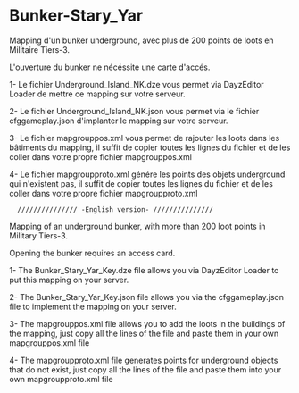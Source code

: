 # Bunker-Stary_Yar
Mapping d'un bunker underground, avec plus de 200 points de loots en Militaire Tiers-3.

L'ouverture du bunker ne nécéssite une carte d'accés.

1- Le fichier Underground_Island_NK.dze vous permet via DayzEditor Loader de mettre ce mapping sur votre serveur.

2- Le fichier Underground_Island_NK.json vous permet via le fichier cfggameplay.json d'implanter le mapping sur votre serveur.

3- Le fichier mapgrouppos.xml vous permet de rajouter les loots dans les bâtiments du mapping, il suffit de copier toutes les lignes du fichier et de les coller dans votre propre fichier mapgrouppos.xml

4- Le fichier mapgroupproto.xml génére les points des objets underground qui n'existent pas, il suffit de copier toutes les lignes du fichier et de les coller dans votre propre fichier mapgroupproto.xml

      /////////////// -English version- ///////////////
      
Mapping of an underground bunker, with more than 200 loot points in Military Tiers-3.

Opening the bunker requires an access card.

1- The Bunker_Stary_Yar_Key.dze file allows you via DayzEditor Loader to put this mapping on your server.

2- The Bunker_Stary_Yar_Key.json file allows you via the cfggameplay.json file to implement the mapping on your server.

3- The mapgrouppos.xml file allows you to add the loots in the buildings of the mapping, just copy all the lines of the file and paste them in your own mapgrouppos.xml file

4- The mapgroupproto.xml file generates points for underground objects that do not exist, just copy all the lines of the file and paste them into your own mapgroupproto.xml file
